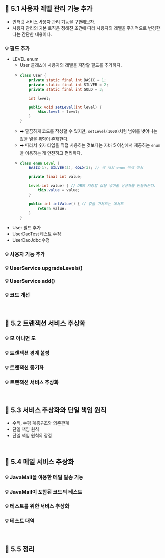## 🌱 5.1 사용자 레벨 관리 기능 추가
* 인터넷 서비스 사용자 관리 기능을 구현해보자.
* 사용자 관리의 기본 로직은 정해진 조건에 따라 사용자의 레벨을 주기적으로 변경한다는 간단한 내용이다.
### 💡 필드 추가
* LEVEL enum
  * User 클래스에 사용자의 레벨을 저장할 필드를 추가하자.
  * ```java
    class User {
        private static final int BASIC = 1;
        private static final int SILVER = 2;
        private static final int GOLD = 3;
    
        int level;
    
        public void setLevel(int level) {
            this.level = level;
        }
    }
    ```
  * ➡️ 깔끔하게 코드를 작성할 수 있지만, `setLevel(1000)`처럼 범위를 벗어나는 값을 넣을 위험이 존재한다.
  * ➡️ 따라서 숫자 타입을 직접 사용하는 것보다는 자바 5 이상에서 제공하는 `enum`을 이용하는 게 안전하고 편리하다.
  * ```java
    class enum Level {
        BASIC(1), SILVER(2), GOLD(3); // 세 개의 enum 객체 정의
    
        private final int value;
    
        Level(int value) { // DB에 저장할 값을 넣어줄 생성자를 만들어둔다.
            this.value = value;
        }
    
        public int intValue() { // 값을 가져오는 메서드 
            return value;
        }
    }
    ```
* User 필드 추가
* UserDaoTest 테스트 수정
* UserDaoJdbc 수정
### 💡 사용자 기능 추가
### 💡 UserService.upgradeLevels()
### 💡 UserService.add()
### 💡 코드 개선
</br>

## 🌱 5.2 트랜잭션 서비스 추상화
### 💡 모 아니면 도
### 💡 트랜잭션 경계 설정
### 💡 트랜잭션 동기화
### 💡 트랜잭션 서비스 추상화
</br>

## 🌱 5.3 서비스 추상화와 단일 책임 원칙
* 수직, 수평 계층구조와 의존관계
* 단일 책임 원칙
* 단일 책임 원칙의 장점
</br>

## 🌱 5.4 메일 서비스 추상화
### 💡 JavaMail을 이용한 메일 발송 기능
### 💡 JavaMail이 포함된 코드의 테스트
### 💡 테스트를 위한 서비스 추상화
### 💡 테스트 대역
</br>

## 🌱 5.5 정리
